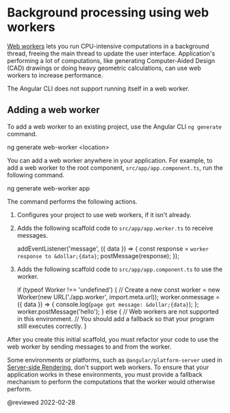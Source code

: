 # Background processing using web workers

[Web workers](https://developer.mozilla.org/docs/Web/API/Web_Workers_API) lets you run CPU-intensive computations in a background thread, freeing the main thread to update the user interface.
Application's performing a lot of computations, like generating Computer-Aided Design (CAD) drawings or doing heavy geometric calculations, can use web workers to increase performance.

<div class="alert is-helpful">

The Angular CLI does not support running itself in a web worker.

</div>

## Adding a web worker

To add a web worker to an existing project, use the Angular CLI `ng generate` command.

<code-example format="shell" language="shell">

ng generate web-worker &lt;location&gt;

</code-example>

You can add a web worker anywhere in your application.
For example, to add a web worker to the root component, `src/app/app.component.ts`, run the following command.

<code-example format="shell" language="shell">

ng generate web-worker app

</code-example>

The command performs the following actions.

1.  Configures your project to use web workers, if it isn't already.
1.  Adds the following scaffold code to `src/app/app.worker.ts` to  receive messages.

    <code-example language="typescript" header="src/app/app.worker.ts">

    addEventListener('message', ({ data }) =&gt; {
      const response = `worker response to &dollar;{data}`;
      postMessage(response);
    });

    </code-example>

1.  Adds the following scaffold code to `src/app/app.component.ts` to use the worker.

    <code-example language="typescript" header="src/app/app.component.ts">

    if (typeof Worker !== 'undefined') {
      // Create a new
      const worker = new Worker(new URL('./app.worker', import.meta.url));
      worker.onmessage = ({ data }) =&gt; {
        console.log(`page got message: &dollar;{data}`);
      };
      worker.postMessage('hello');
    } else {
      // Web workers are not supported in this environment.
      // You should add a fallback so that your program still executes correctly.
    }

    </code-example>

After you create this initial scaffold, you must refactor your code to use the web worker by sending messages to and from the worker.

<div class="alert is-important">

Some environments or platforms, such as `@angular/platform-server` used in [Server-side Rendering](guide/ssr), don't support web workers.
To ensure that your application works in these environments, you must provide a fallback mechanism to perform the computations that the worker would otherwise perform.

</div>

<!-- links -->

<!-- external links -->

<!-- end links -->

@reviewed 2022-02-28

